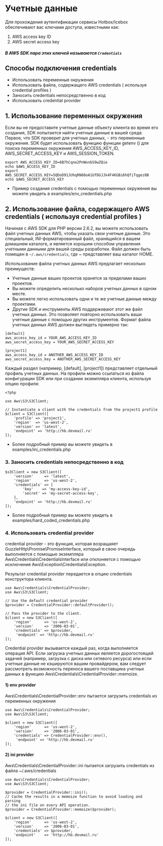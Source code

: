 # Учетные данные
Для прохождения аутентификации сервисы Hotbox/Icebox обеспечивают вас ключами доступа, известными как:
1) AWS access key ID
2) AWS secret access key
##### В AWS SDK пара этих ключей называются ```Credentials```
## Способы подключения credentials
* Использовать переменные окружения
* Использовать файла, содержащего AWS credentials ( используя credential profiles )
* Заносить credentials непосредственно в код
* Использовать credential provider

## 1. Использование переменных окружения

Если вы не предоставите учетные данные объекту клиента во время его создания, SDK попытается найти учетные данные в вашей среде. Первое, что SDK проверит для учетных данных, - это переменные окружения. SDK будет использовать функцию функции getenv () для поиска переменных окружения AWS_ACCESS_KEY_ID, AWS_SECRET_ACCESS_KEY и AWS_SESSION_TOKEN.
```
export AWS_ACCESS_KEY_ID=6B7hCqne2PnWonbS9wZQie
echo $AWS_ACCESS_KEY_ID
export AWS_SECRET_ACCESS_KEY=5QDoD91JUhqRN88oA1UfDGJJk4F4KGBi6hQfiTqgez8B
echo $AWS_SECRET_ACCESS_KEY
```
* Пример создания credentials с помощью переменных окружения вы можете увидеть в examples/env_credentials.php

## 2. Использование файла, содержащего AWS credentials ( используя credential profiles )
Начиная с AWS SDK для PHP версии 2.6.2, вы можете использовать файл учетных данных AWS, чтобы указать свои учетные данные. Это специальный, INI-форматированный файл, хранящийся в вашем домашнем каталоге, и является хорошим способом управления учетными данными для вашей среды разработки. Файл должен быть помещен в ```~/.aws/credentials```, где ~ представляет ваш каталог HOME.

Использование файла учетных данных AWS предлагает несколько преимуществ:
* Учетные данные ваших проектов хранятся за пределами ваших проектов.
* Вы можете определить несколько наборов учетных данных в одном месте.
* Вы можете легко использовать одни и те же учетные данные между проектами.
* Другие SDK и инструменты AWS поддерживают этот же файл учетных данных. Это позволяет повторно использовать ваши учетные данные с помощью других инструментов.
Формат файла учетных данных AWS должен выглядеть примерно так:
```
[default]
aws_access_key_id = YOUR_AWS_ACCESS_KEY_ID
aws_secret_access_key = YOUR_AWS_SECRET_ACCESS_KEY

[project1]
aws_access_key_id = ANOTHER_AWS_ACCESS_KEY_ID
aws_secret_access_key = ANOTHER_AWS_SECRET_ACCESS_KEY
```
Каждый раздел (например, [default], [project1]) представляет отдельный профиль учетных данных. На профили можно ссылаться из файла конфигурации SDK или при создании экземпляра клиента, используя опцию профиля:
```
<?php

use Aws\S3\S3Client;

// Instantiate a client with the credentials from the project1 profile
$client = S3Client([
    'profile' => 'project1',
    'region'  => 'us-west-2',
    'version' => 'latest',
    'endpoint' => 'http://hb.devmail.ru'
]);
```
* Более подробный пример вы можете увидеть в examples/ini_credentials.php

### 3. Заносить credentials непосредственно в код
```
$s3Client = new S3Client([
    'version'     => 'latest',
    'region'      => 'us-west-2',
    'credentials' => [
        'key'    => 'my-access-key-id',
        'secret' => 'my-secret-access-key',
    ],
    'endpoint' => 'http://hb.devmail.ru'
]);
```
* Более подробный пример вы можете увидеть в  examples/hard_coded_credentials.php
### 4. Использовать credential provider

credential provider - это функция, которая возращаяет GuzzleHttp\Promise\PromiseInterface, который в свою очередь  выполняется с помощью экземпляра Aws\Credentials\CredentialsInterface или отклоняется с помощью исключения Aws\Exception\CredentialsException.

Результат credential provider передается в опцию credentials конструктора клиента.

```
use Aws\Credentials\CredentialProvider;
use Aws\S3\S3Client;

// Use the default credential provider
$provider = CredentialProvider::defaultProvider();

// Pass the provider to the client.
$client = new S3Client([
    'region'      => 'us-west-2',
    'version'     => '2006-03-01',
    'credentials' => $provider,
     'endpoint' => 'http://hb.devmail.ru'
]);
```
Credential provider вызывается каждый раз, когда выполняется операция API. Если загрузка учетных данных является дорогостоящей задачей (например, загрузка с диска или сетевого ресурса) или если учетные данные не кэшируются вашим провайдером, вам следует рассмотреть возможность переноса вашего поставщика учетных данных в функцию  Aws\Credentials\CredentialProvider::memoize.

#### 1) env provider

Aws\Credentials\CredentialProvider::env пытается загрузить credentials из переменных окружения
```
use Aws\Credentials\CredentialProvider;
use Aws\S3\S3Client;

$client = new S3Client([
    'region'      => 'us-west-2',
    'version'     => '2006-03-01',
    'credentials' => CredentialProvider::env(),
     'endpoint' => 'http://hb.devmail.ru'
]);
```
#### 2) ini provider
Aws\Credentials\CredentialProvider::ini пытается загрузить credentials из файла  ~/.aws/credentials

```
use Aws\Credentials\CredentialProvider;
use Aws\S3\S3Client;

$provider = CredentialProvider::ini();
// Cache the results in a memoize function to avoid loading and parsing
// the ini file on every API operation.
$provider = CredentialProvider::memoize($provider);

$client = new S3Client([
    'region'      => 'us-west-2',
    'version'     => '2006-03-01',
    'credentials' => $provider,
    'endpoint'    => 'http://hb.devmail.ru'
]);
```

